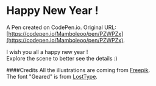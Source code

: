 # Happy New Year !

A Pen created on CodePen.io. Original URL: [https://codepen.io/Mamboleoo/pen/PZWPZx](https://codepen.io/Mamboleoo/pen/PZWPZx).

I wish you all a happy new year !<br />
Explore the scene to better see the details :)

####Credits
All the illustrations are coming from [Freepik](http://www.freepik.com). <br />
The font "Geared" is from [LostType](http://losttype.com).